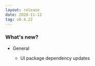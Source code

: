 ```yaml
---
layout: release
date: 2020-11-12
tag: v0.4.22
---
```


### What's new?

- General

  - UI package dependency updates

